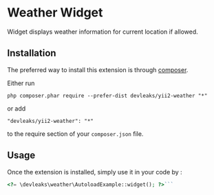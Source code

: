 Weather Widget
==============
Widget displays weather information for current location if allowed.

Installation
------------

The preferred way to install this extension is through [composer](http://getcomposer.org/download/).

Either run

```
php composer.phar require --prefer-dist devleaks/yii2-weather "*"
```

or add

```
"devleaks/yii2-weather": "*"
```

to the require section of your `composer.json` file.


Usage
-----

Once the extension is installed, simply use it in your code by  :

```php
<?= \devleaks\weather\AutoloadExample::widget(); ?>```
